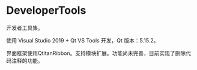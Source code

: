 # DeveloperTools
开发者工具集。

使用 Visual Studio 2019 + Qt VS Tools 开发，Qt 版本：5.15.2。

界面框架使用QtitanRibbon。支持模块扩展。功能尚未完善，目前实现了删除代码注释的功能。

